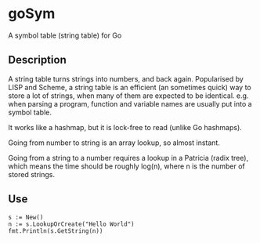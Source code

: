# goSym
A symbol table (string table) for Go

## Description

A string table turns strings into numbers, and back again.  Popularised by LISP and Scheme, a string table is an efficient (an sometimes quick) way to store a lot of strings, when many of them are expected to be identical.  e.g. when parsing a program, function and variable names are usually put into a symbol table.

It works like a hashmap, but it is lock-free to read (unlike Go hashmaps).

Going from number to string is an array lookup, so almost instant.

Going from a string to a number requires a lookup in a Patricia (radix tree), which means the time should be roughly log(n), where n is the number of stored strings.

## Use

    s := New()
    n := s.LookupOrCreate("Hello World")
    fmt.Println(s.GetString(n))

